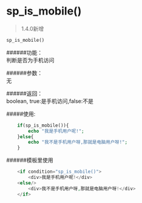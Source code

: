 # sp_is_mobile()

> 1.4.0新增

```php
sp_is_mobile()
```

######功能：  
判断是否为手机访问

######参数：  
无

######返回：  
boolean, true:是手机访问,false:不是

#####使用:
```php
    if(sp_is_mobile()){
        echo "我是手机用户呢!";
    }else{
        echo "我不是手机用户呀,那就是电脑用户呀!";
    }
```

######模板里使用
```php
    <if condition="sp_is_mobile()">
        <div>我是手机用户呢!</div>
    <else/>
        <div>我不是手机用户呀,那就是电脑用户呀!</div>
    </if>
```

